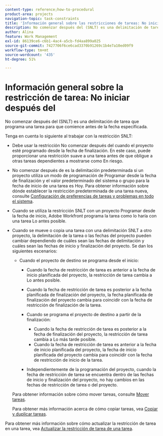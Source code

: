 ```yaml
---
content-type: reference;how-to-procedural
product-area: projects
navigation-topic: task-constraints
title: 'Información general sobre las restricciones de tareas: No iniciar después del'
description: No comenzar después del (SNLT) es una delimitación de tarea que programa una tarea para que comience antes de la fecha especificada.
author: Alina
feature: Work Management
exl-id: 86139ce6-c6b1-4ac4-a5cb-fd4aa899a025
source-git-commit: 7427706f6ce6cad3370b91269c1b4e7a10ed09f9
workflow-type: tm+mt
source-wordcount: '435'
ht-degree: 51%

---
```


# Información general sobre la restricción de tarea: No iniciar después del

No comenzar después del (SNLT) es una delimitación de tarea que programa una tarea para que comience antes de la fecha especificada.

Tenga en cuenta lo siguiente al trabajar con la restricción SNLT:

* Debe usar la restricción No comenzar después del cuando el proyecto esté programado desde la fecha de finalización. En este caso, puede proporcionar una restricción suave a una tarea antes de que obligue a otras tareas dependientes a mostrarse como En riesgo.
* No comenzar después de es la delimitación predeterminada si un proyecto utiliza un modo de programación de Programar desde la fecha de finalización y el valor predeterminado del sistema o grupo para la fecha de inicio de una tarea es Hoy. Para obtener información sobre dónde establecer la restricción predeterminada de una tarea nueva, consulte [Configuración de preferencias de tareas y problemas en todo el sistema](../../../administration-and-setup/set-up-workfront/configure-system-defaults/set-task-issue-preferences.md).
* Cuando se utiliza la restricción SNLT con un proyecto Programar desde la fecha de inicio, Adobe Workfront programa la tarea como lo haría con una tarea Lo antes posible.
* Cuando se mueve o copia una tarea con una delimitación SNLT a otro proyecto, la delimitación de la tarea o las fechas del proyecto pueden cambiar dependiendo de cuáles sean las fechas de delimitación y cuáles sean las fechas de inicio y finalización del proyecto. Se dan los siguientes escenarios:

   * Cuando el proyecto de destino se programa desde el inicio:

      * Cuando la fecha de restricción de tarea es anterior a la fecha de inicio planificada del proyecto, la restricción de tarea cambia a Lo antes posible.
      * Cuando la fecha de restricción de tarea es posterior a la fecha planificada de finalización del proyecto, la fecha planificada de finalización del proyecto cambia para coincidir con la fecha de restricción de finalización de la tarea.

      * Cuando se programa el proyecto de destino a partir de la finalización:

         * Cuando la fecha de restricción de tarea es posterior a la fecha de finalización del proyecto, la restricción de tarea cambia a Lo más tarde posible.
         * Cuando la fecha de restricción de tarea es anterior a la fecha de inicio planificada del proyecto, la fecha de inicio planificada del proyecto cambia para coincidir con la fecha de restricción de inicio de la tarea.

      * Independientemente de la programación del proyecto, cuando la fecha de restricción de tarea se encuentra dentro de las fechas de inicio y finalización del proyecto, no hay cambios en las fechas de restricción de tarea o del proyecto.

  Para obtener información sobre cómo mover tareas, consulte [Mover tareas](../../../manage-work/tasks/manage-tasks/move-tasks.md).

  Para obtener más información acerca de cómo copiar tareas, vea [Copiar y duplicar tareas](../../../manage-work/tasks/manage-tasks/copy-and-duplicate-tasks.md).

Para obtener más información sobre cómo actualizar la restricción de tarea en una tarea, vea [Actualizar la restricción de tarea de una tarea](../../../manage-work/tasks/task-constraints/update-task-constraint-of-task.md).

<!--
<div data-mc-conditions="QuicksilverOrClassic.Draft mode">
<h2>Use the Start No Later Than Task Constraint</h2>
<p>(NOTE: replaced with new article linked above) </p>
<p>To update the Task Constraint to Start No Later Than:</p>
<ol>
<li value="1">Go to a task whose Task Constraint you want to update.</li>
<li value="2"> <p data-mc-conditions="QuicksilverOrClassic.Quicksilver">Click the <strong>More</strong> icon <img src="assets/qs-more-icon-on-an-object.png"> next to the task name, then click <strong>Edit</strong>.</p> </li>
<li value="3">In the <strong>Overview</strong> section, expand the <strong>Task Constraint</strong> drop-down menu.</li>
<li value="4"> <p>Select <strong>Start No Later Than</strong>.</p> </li>
<li value="5"> <p>Specify a <strong>Planned Start Date</strong>.</p> <p>This is the date by which the task must start, and not later than this date.</p> </li>
<li value="6">Click <strong>Save Changes</strong>.<br></li>
</ol>
</div>
-->
